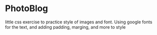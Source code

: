 # PhotoBlog
little css exercise to practice style of images and font. Using google fonts for the text, and adding padding, marging, and more to style

